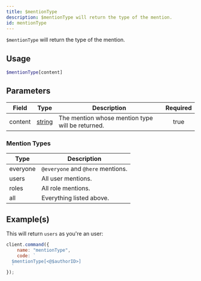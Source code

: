 ```yaml
---
title: $mentionType
description: $mentionType will return the type of the mention.
id: mentionType
---
```


`$mentionType` will return the type of the mention.

## Usage

```php
$mentionType[content]
```

## Parameters

| Field   | Type                                                                                              | Description                                      | Required |
| ------- | ------------------------------------------------------------------------------------------------- | ------------------------------------------------ | :------: |
| content | [string](https://developer.mozilla.org/en-US/docs/Web/JavaScript/Reference/Global_Objects/String) | The mention whose mention type will be returned. |   true   |

### Mention Types

| Type     | Description                       |
| -------- | --------------------------------- |
| everyone | `@everyone` and `@here` mentions. |
| users    | All user mentions.                |
| roles    | All role mentions.                |
| all      | Everything listed above.          |

## Example(s)

This will return `users` as you're an user:

```javascript
client.command({
    name: "mentionType",
    code: `
  $mentionType[<@$authorID>]
  `
});
```
